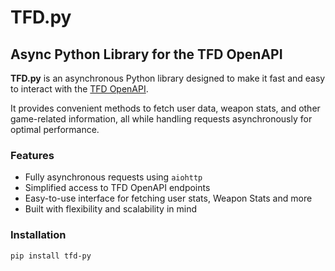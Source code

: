 # TFD.py

## Async Python Library for the TFD OpenAPI

**TFD.py** is an asynchronous Python library designed to make it fast and easy to interact with the [TFD OpenAPI](https://openapi.nexon.com/game/tfd/?id=20).  

It provides convenient methods to fetch user data, weapon stats, and other game-related information, all while handling requests asynchronously for optimal performance.

### Features
- Fully asynchronous requests using `aiohttp`
- Simplified access to TFD OpenAPI endpoints
- Easy-to-use interface for fetching user stats, Weapon Stats and more
- Built with flexibility and scalability in mind

### Installation
```bash
pip install tfd-py
```